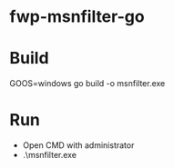 # fwp-msnfilter-go

# Build
GOOS=windows go build -o msnfilter.exe

# Run
- Open CMD with administrator
- .\msnfilter.exe

